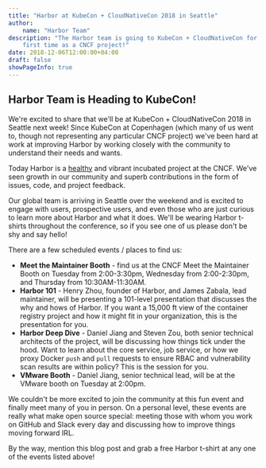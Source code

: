 ```yaml
---
title: "Harbor at KubeCon + CloudNativeCon 2018 in Seattle"
author:
    name: "Harbor Team"
description: "The Harbor team is going to KubeCon + CloudNativeCon for the
    first time as a CNCF project!"
date: 2018-12-06T12:00:00+04:00
draft: false
showPageInfo: true
---
```


## Harbor Team is Heading to KubeCon!

We're excited to share that we'll be at KubeCon + CloudNativeCon 2018 in
Seattle next week!  Since KubeCon at Copenhagen (which many of us went to,
though not representing any particular CNCF project) we've been hard at work
at improving Harbor by working closely with the community to understand their
needs and wants.

Today Harbor is
a [healthy](https://all.devstats.cncf.io/d/53/projects-health?orgId=1) and
vibrant incubated project at the CNCF. We've seen growth in our community and
superb contributions in the form of issues, code, and project feedback.

Our global team is arriving in Seattle over the weekend and is excited to
engage with users, prospective users, and even those who are just curious
to learn more about Harbor and what it does. We'll be wearing Harbor t-shirts
throughout the conference, so if you see one of us please don't be shy and say
hello!

There are a few scheduled events / places to find us:

* **Meet the Maintainer Booth** - find us at the CNCF Meet the Maintainer
Booth on Tuesday from 2:00-3:30pm, Wednesday from 2:00-2:30pm, and Thursday
from 10:30AM-11:30AM.
* **Harbor 101** - Henry Zhou, founder of Harbor, and James Zabala, lead
maintainer, will be presenting a 101-level presentation that discusses the
why and hows of Harbor. If you want a 15,000 ft view of the container registry
project and how it might fit in your organization, this is the presentation
for you.
* **Harbor Deep Dive** - Daniel Jiang and Steven Zou, both senior technical
architects of the project, will be discussing how things tick under the hood.
Want to learn about the core service, job service, or how we proxy Docker
`push` and `pull` requests to ensure RBAC and vulnerability scan results are
within policy? This is the session for you.
* **VMware Booth** - Daniel Jiang, senior technical lead, will be at the
VMware booth on Tuesday at 2:00pm.

We couldn't be more excited to join the community at this fun event and
finally meet many of you in person. On a personal level, these events are
really what make open source special: meeting those with whom you work on
GitHub and Slack every day and discussing how to improve things moving
forward IRL.

By the way, mention this blog post and grab a free Harbor t-shirt at any one
of the events listed above!

